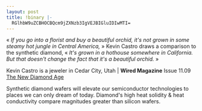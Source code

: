 ```yaml
---
layout: post
title: !binary |-
  RGlhbW9uZCBHOCBQcm9jZXNzb3IgVEJBIGluIDIwMTI=
---
```

<p>&laquo; <em>If you go into a florist and buy a beautiful orchid, it's not grown in some steamy hot jungle in Central America,</em> &raquo; Kevin Castro draws a comparison to the synthetic diamond, &laquo; <em>It's grown in a hothouse somewhere in California. But that doesn't change the fact that it's a beautiful orchid.</em> &raquo;</p>

<p>Kevin Castro is a jeweler in Cedar City, Utah <span class="uiinfo">|</span> <strong>Wired Magazine</strong> Issue 11.09 <a href="http://www.wired.com/wired/archive/11.09/diamond.html">The New Diamond Age</a> </p>

<p>Synthetic diamond wafers will elevate our semiconductor technologies to places we can only dream of today. Diamond's high heat solidity &amp; heat conductivity compare magnitudes greater than silicon wafers.</p>
